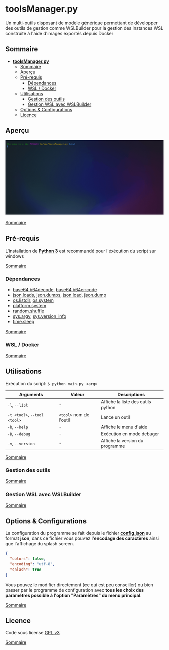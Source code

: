 # **toolsManager.py**

Un multi-outils disposant de modèle générique permettant de développer des outils de gestion comme WSLBuilder pour la gestion des instances WSL construite à l'aide d'images exportés depuis Docker

## Sommaire

- [**toolsManager.py**](#toolsmanagerpy)
  - [Sommaire](#sommaire)
  - [Aperçu](#aperçu)
  - [Pré-requis](#pré-requis)
    - [Dépendances](#dépendances)
    - [WSL / Docker](#wsl--docker)
  - [Utilisations](#utilisations)
    - [Gestion des outils](#gestion-des-outils)
    - [Gestion WSL avec WSLBuilder](#gestion-wsl-avec-wslbuilder)
  - [Options \& Configurations](#options--configurations)
  - [Licence](#licence)

## Aperçu

![preview](preview.gif)

[Sommaire](#sommaire)

## Pré-requis

L'installation de **[Python 3](https://www.python.org/downloads/)** est recommandé pour l'éxécution du script sur windows

[Sommaire](#sommaire)

### Dépendances

- [base64.b64decode](https://docs.python.org/3/library/base64.html#base64.b64decode), [base64.b64encode](https://docs.python.org/3/library/base64.html#base64.b64encode)
- [json.loads](https://docs.python.org/3/library/json.html#json.loads), [json.dumps](https://docs.python.org/3/library/json.html#json.dumps), [json.load](https://docs.python.org/3/library/json.html#json.load), [json.dump](https://docs.python.org/3/library/json.html#json.dump)
- [os.listdir](https://docs.python.org/3/library/os.html#os.listdir), [os.system](https://docs.python.org/3/library/os.html#os.system)
- [platform.system](https://docs.python.org/3/library/platform.html#platform.system)
- [random.shuffle](https://docs.python.org/3/library/random.html#random.shuffle)
- [sys.argv](https://docs.python.org/3/library/sys.html#sys.argv), [sys.version_info](https://docs.python.org/3/library/sys.html#sys.version_info)
- [time.sleep](https://docs.python.org/3/library/time.html#time.sleep)

[Sommaire](#sommaire)

### WSL / Docker

[Sommaire](#sommaire)

## Utilisations

Exécution du script: `$ python main.py <arg>`

| Arguments                    | Valeur                  | Descriptions                       |
| ---------------------------- | ----------------------- | ---------------------------------- |
| `-l`, `--list`               | -                       | Affiche la liste des outils python |
| `-t <tool>`, `--tool <tool>` | `<tool>` nom de l'outil | Lance un outil                     |
| `-h`, `--help`               | -                       | Affiche le menu d'aide             |
| `-D`, `--debug`              | -                       | Exécution en mode debuger          |
| `-v`, `--version`            | -                       | Affiche la version du programme    |

[Sommaire](#sommaire)

### Gestion des outils

[Sommaire](#sommaire)

### Gestion WSL avec WSLBuilder

[Sommaire](#sommaire)

## Options & Configurations

La configuration du programme se fait depuis le fichier **[config.json](config.json)** au format **json**, dans ce fichier vous pouvez l'**encodage des caractères** ainsi que l'affichage du splash screen.

```json
{
  "colors": false,
  "encoding": "utf-8",
  "splash": true
}
```

Vous pouvez le modifier directement (ce qui est peu conseiller) ou bien passer par le programme de configuration avec **tous les choix des paramètres possible à l'option "Paramètres" du menu principal**.

[Sommaire](#sommaire)

## Licence

Code sous license [GPL v3](LICENSE)

[Sommaire](#sommaire)
